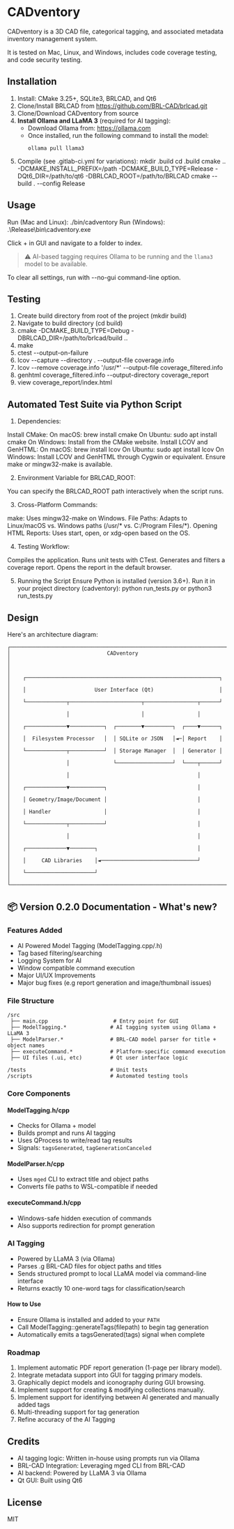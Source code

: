 # CADventory

CADventory is a 3D CAD file, categorical tagging, and associated
metadata inventory management system.

It is tested on Mac, Linux, and Windows, includes code coverage
testing, and code security testing.


## Installation

1) Install: CMake 3.25+, SQLite3, BRLCAD, and Qt6
2) Clone/Install BRLCAD from https://github.com/BRL-CAD/brlcad.git
3) Clone/Download CADventory from source
4) **Install Ollama and LLaMA 3** (required for AI tagging):
   - Download Ollama from: https://ollama.com
   - Once installed, run the following command to install the model:
     ```
     ollama pull llama3
     ```
5) Compile (see .gitlab-ci.yml for variations):
     mkdir .build
     cd .build
     cmake .. -DCMAKE_INSTALL_PREFIX=/path -DCMAKE_BUILD_TYPE=Release -DQt6_DIR=/path/to/qt6 -DBRLCAD_ROOT=/path/to/BRLCAD
     cmake --build . --config Release

## Usage

Run (Mac and Linux):
  ./bin/cadventory
Run (Windows):
  .\Release\bin\cadventory.exe

Click + in GUI and navigate to a folder to index.

> ⚠️ AI-based tagging requires Ollama to be running and the `llama3` model to be available.

To clear all settings, run with --no-gui command-line option.

## Testing 

1. Create build directory from root of the project (mkdir build)
2. Navigate to build directory (cd build)
3. cmake -DCMAKE_BUILD_TYPE=Debug -DBRLCAD_DIR=/path/to/brlcad/build ..
4. make
5. ctest --output-on-failure
6. lcov --capture --directory . --output-file coverage.info
7. lcov --remove coverage.info '/usr/*' --output-file coverage_filtered.info
8. genhtml coverage_filtered.info --output-directory coverage_report
9. view coverage_report/index.html 

## Automated Test Suite via Python Script

1. Dependencies:

  Install CMake:
    On macOS: brew install cmake
    On Ubuntu: sudo apt install cmake
    On Windows: Install from the CMake website.
  Install LCOV and GenHTML:
    On macOS: brew install lcov
    On Ubuntu: sudo apt install lcov
    On Windows: Install LCOV and GenHTML through Cygwin or equivalent.
  Ensure make or mingw32-make is available.

2. Environment Variable for BRLCAD_ROOT:

  You can specify the BRLCAD_ROOT path interactively when the script runs.

3. Cross-Platform Commands:

  make: Uses mingw32-make on Windows.
  File Paths: Adapts to Linux/macOS vs. Windows paths (/usr/* vs. C:/Program Files/*).
  Opening HTML Reports: Uses start, open, or xdg-open based on the OS.

4. Testing Workflow:

  Compiles the application.
  Runs unit tests with CTest.
  Generates and filters a coverage report.
  Opens the report in the default browser.

5. Running the Script
  Ensure Python is installed (version 3.6+).
  Run it in your project directory (cadventory):
    python run_tests.py or python3 run_tests.py

## Design

Here's an architecture diagram:

```
┌──────────────────────────────────────────────────────────────────────┐
│                               CADventory                             │
│                                                                      │
│    ┌──────────────────────────────────────────────────────────────┐  │
│    │                      User Interface (Qt)                     │  │
│    └─────────────┬───────────────────────┬─────────────────┬──────┘  │
│                  │                       │                 │         │
│    ┌─────────────▼───────────┐  ┌────────▼─────────┐  ┌────▼──────┐  │
│    │  Filesystem Processor   │  │ SQLite or JSON   │◄─│ Report    │  │
│    └─────────────┬───────────┘  │ Storage Manager  │  │ Generator │  │
│                  │              └──────────────────┘  └────┬──────┘  │
│                  │                                         │         │
│    ┌─────────────▼───────────┐                             │         │
│    │ Geometry/Image/Document │                             │         │
│    │ Handler                 │                             │         │
│    └─────────────┬───────────┘                             │         │
│                  │                                         │         │
│    ┌─────────────▼────────┐                                │         │
│    │     CAD Libraries    │◄───────────────────────────────┘         │
│    └──────────────────────┘                                          │
└──────────────────────────────────────────────────────────────────────┘
```

## 📦 Version 0.2.0 Documentation - What's new?

### Features Added
- AI Powered Model Tagging (ModelTagging.cpp/.h)
- Tag based filtering/searching
- Logging System for AI
- Window compatible command execution
- Major UI/UX Improvements
- Major bug fixes (e.g report generation and image/thumbnail issues)

### File Structure
```
/src
 ├── main.cpp                     # Entry point for GUI
 ├── ModelTagging.*              # AI tagging system using Ollama + LLaMA 3
 ├── ModelParser.*               # BRL-CAD model parser for title + object names
 ├── executeCommand.*            # Platform-specific command execution
 ├── UI files (.ui, etc)         # Qt user interface logic

/tests                           # Unit tests
/scripts                         # Automated testing tools
```
### Core Components
#### ModelTagging.h/cpp
- Checks for Ollama + model
- Builds prompt and runs AI tagging
- Uses QProcess to write/read tag results
- Signals: `tagsGenerated`, `tagGenerationCanceled`

#### ModelParser.h/cpp
- Uses `mged` CLI to extract title and object paths
- Converts file paths to WSL-compatible if needed

#### executeCommand.h/cpp
- Windows-safe hidden execution of commands
- Also supports redirection for prompt generation

### AI Tagging
- Powered by LLaMA 3 (via Ollama)
- Parses .g BRL-CAD files for object paths and titles
- Sends structured prompt to local LLaMA model via command-line interface
- Returns exactly 10 one-word tags for classification/search

#### How to Use
- Ensure Ollama is installed and added to your `PATH`
- Call ModelTagging::generateTags(filepath) to begin tag generation
- Automatically emits a tagsGenerated(tags) signal when complete

### Roadmap

1) Implement automatic PDF report generation (1-page per library model).
2) Integrate metadata support into GUI for tagging primary models.
3) Graphically depict models and iconography during GUI browsing.
4) Implement support for creating & modifying collections manually.
5) Implement support for identifying between AI generated and manually added tags
6) Multi-threading support for tag generation
7) Refine accuracy of the AI Tagging

## Credits
- AI tagging logic: Written in-house using prompts run via Ollama
- BRL-CAD Integration: Leveraging mged CLI from BRL-CAD
- AI backend: Powered by LLaMA 3 via Ollama
- Qt GUI: Built using Qt6

## License

MIT

